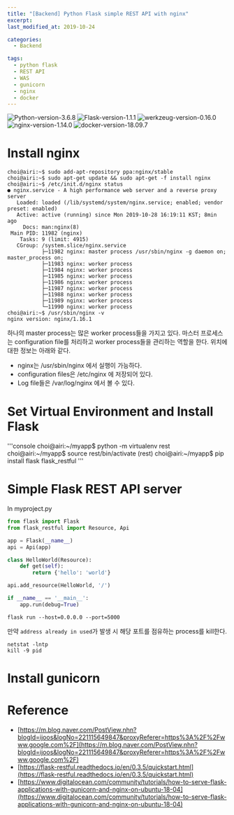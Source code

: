 ```yaml
---
title: "[Backend] Python Flask simple REST API with nginx"
excerpt:
last_modified_at: 2019-10-24

categories:
  - Backend

tags:
  - python flask
  - REST API
  - WAS
  - gunicorn
  - nginx
  - docker
---
```


![Python-version-3.6.8](https://img.shields.io/badge/python-v3.6.8-blue.svg)
![Flask-version-1.1.1](https://img.shields.io/badge/flask-v1.1.1-red.svg)
![werkzeug-version-0.16.0](https://img.shields.io/badge/werkzeug-v0.16.0-black.svg)
![nginx-version-1.14.0](https://img.shields.io/badge/nginx-v1.14.0-green.svg)
![docker-version-18.09.7](https://img.shields.io/badge/docker-v18.09.7-yellow.svg)


# Install nginx
``` console
choi@airi:~$ sudo add-apt-repository ppa:nginx/stable
choi@airi:~$ sudo apt-get update && sudo apt-get -f install nginx
choi@airi:~$ /etc/init.d/nginx status
● nginx.service - A high performance web server and a reverse proxy server
   Loaded: loaded (/lib/systemd/system/nginx.service; enabled; vendor preset: enabled)
   Active: active (running) since Mon 2019-10-28 16:19:11 KST; 8min ago
     Docs: man:nginx(8)
 Main PID: 11982 (nginx)
    Tasks: 9 (limit: 4915)
   CGroup: /system.slice/nginx.service
           ├─11982 nginx: master process /usr/sbin/nginx -g daemon on; master_process on;
           ├─11983 nginx: worker process
           ├─11984 nginx: worker process
           ├─11985 nginx: worker process
           ├─11986 nginx: worker process
           ├─11987 nginx: worker process
           ├─11988 nginx: worker process
           ├─11989 nginx: worker process
           └─11990 nginx: worker process
choi@airi:~$ /usr/sbin/nginx -v
nginx version: nginx/1.16.1
```
하나의 master process는 많은 worker process들을 가지고 있다.
마스터 프로세스는 configuration file를 처리하고 worker process들을 관리하는 역할을 한다. 
위치에 대한 정보는 아래와 같다.
- nginx는 /usr/sbin/nginx 에서 실행이 가능하다. 
- configuration files은 /etc/nginx 에 저장되어 있다.
- Log file들은 /var/log/nginx 에서 볼 수 있다.

# Set Virtual Environment and Install Flask
'''console
choi@airi:~/myapp$ python -m virtualenv rest
choi@airi:~/myapp$ source rest/bin/activate
(rest) choi@airi:~/myapp$ pip install flask flask_restful
'''

# Simple Flask REST API server
In myproject.py

```python
from flask import Flask
from flask_restful import Resource, Api

app = Flask(__name__)
api = Api(app)

class HelloWorld(Resource):
    def get(self):
        return {'hello': 'world'}

api.add_resource(HelloWorld, '/')

if __name__ == '__main__':
    app.run(debug=True)
```
``` console 
flask run --host=0.0.0.0 --port=5000
```
만약 `address already in used`가 발생 시 해당 포트를 점유하는 process를 kill한다.
```console
netstat -lntp
kill -9 pid
```
# Install gunicorn


# Reference
 - [https://m.blog.naver.com/PostView.nhn?blogId=ijoos&logNo=221115649847&proxyReferer=https%3A%2F%2Fwww.google.com%2F](https://m.blog.naver.com/PostView.nhn?blogId=ijoos&logNo=221115649847&proxyReferer=https%3A%2F%2Fwww.google.com%2F)
 - [https://flask-restful.readthedocs.io/en/0.3.5/quickstart.html](https://flask-restful.readthedocs.io/en/0.3.5/quickstart.html)
 - [https://www.digitalocean.com/community/tutorials/how-to-serve-flask-applications-with-gunicorn-and-nginx-on-ubuntu-18-04](https://www.digitalocean.com/community/tutorials/how-to-serve-flask-applications-with-gunicorn-and-nginx-on-ubuntu-18-04)


